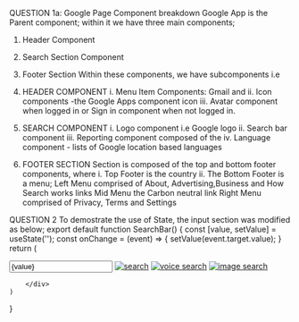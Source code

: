 QUESTION 1a: Google Page Component breakdown
Google App is the Parent component; within it we have three main components;
1. Header Component
2. Search Section Component
3. Footer Section
Within these components, we have subcomponents i.e

1. HEADER COMPONENT
i. Menu Item Components: Gmail and 
ii. Icon components -the Google Apps component icon
iii. Avatar component when logged in or Sign in component when not logged in.

2. SEARCH COMPONENT
i. Logo component i.e Google logo
ii. Search bar component
iii. Reporting component composed of the 
iv. Language component - lists of Google location based languages 

3. FOOTER SECTION
Section is composed of the top and bottom footer components, where
i. Top Footer is the country
ii. The Bottom Footer is a menu;
Left Menu comprised of About, Advertising,Business and How Search works links
Mid Menu the Carbon neutral link
Right Menu comprised of Privacy, Terms and Settings

QUESTION 2
To demostrate the use of State, the input section was modified as below;
export default function SearchBar() {
    const [value, setValue] = useState('');
    const onChange = (event) => {
        setValue(event.target.value);
    }
    return (
        <div ClassName="Bar">
            <input className="searchbar" type="Text" value={value} onChange={onChange} title="Search" />
            <a href="#"> <img className="search" src={Icon1} alt="search" /></a>
            <a href="#"> <img className="voice" src={Icon2} alt="voice search" /></a>
            <a href="#"> <img className="image" src={Icon3} alt="image search" /></a>

        </div>
    )
}


